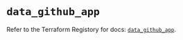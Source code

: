 # `data_github_app`

Refer to the Terraform Registory for docs: [`data_github_app`](https://registry.terraform.io/providers/integrations/github/5.28.1/docs/data-sources/app).
